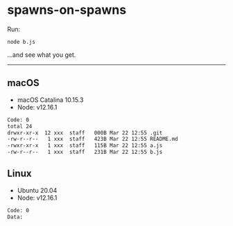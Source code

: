 # spawns-on-spawns

Run:
```shell
node b.js
```

&hellip;and see what you get.

---

## macOS
- macOS Catalina 10.15.3
- Node: v12.16.1
```txt
Code: 0
total 24
drwxr-xr-x  12 xxx  staff   000B Mar 22 12:55 .git
-rw-r--r--   1 xxx  staff   423B Mar 22 12:55 README.md
-rwxr-xr-x   1 xxx  staff   115B Mar 22 12:55 a.js
-rw-r--r--   1 xxx  staff   231B Mar 22 12:55 b.js

```

## Linux
- Ubuntu 20.04
- Node: v12.16.1
```txt
Code: 0
Data: 
```
